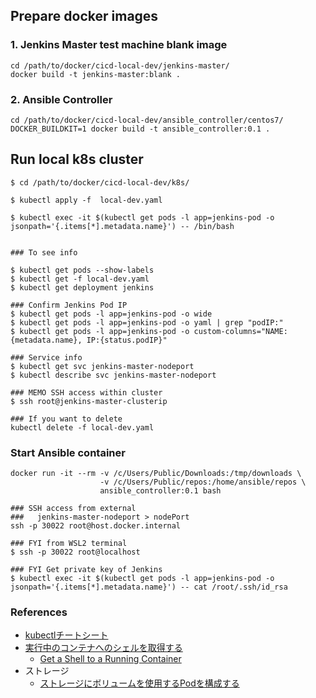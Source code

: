 
## Prepare docker images

### 1. Jenkins Master test machine blank image

```
cd /path/to/docker/cicd-local-dev/jenkins-master/
docker build -t jenkins-master:blank .
```

### 2. Ansible Controller

```
cd /path/to/docker/cicd-local-dev/ansible_controller/centos7/
DOCKER_BUILDKIT=1 docker build -t ansible_controller:0.1 .
```


## Run local k8s cluster

```
$ cd /path/to/docker/cicd-local-dev/k8s/

$ kubectl apply -f  local-dev.yaml

$ kubectl exec -it $(kubectl get pods -l app=jenkins-pod -o jsonpath='{.items[*].metadata.name}') -- /bin/bash


### To see info

$ kubectl get pods --show-labels
$ kubectl get -f local-dev.yaml
$ kubectl get deployment jenkins

### Confirm Jenkins Pod IP
$ kubectl get pods -l app=jenkins-pod -o wide
$ kubectl get pods -l app=jenkins-pod -o yaml | grep "podIP:"
$ kubectl get pods -l app=jenkins-pod -o custom-columns="NAME:{metadata.name}, IP:{status.podIP}"

### Service info
$ kubectl get svc jenkins-master-nodeport
$ kubectl describe svc jenkins-master-nodeport

### MEMO SSH access within cluster
$ ssh root@jenkins-master-clusterip

### If you want to delete
kubectl delete -f local-dev.yaml
```

### Start Ansible container

```
docker run -it --rm -v /c/Users/Public/Downloads:/tmp/downloads \
                    -v /c/Users/Public/repos:/home/ansible/repos \
                    ansible_controller:0.1 bash

### SSH access from external
###   jenkins-master-nodeport > nodePort
ssh -p 30022 root@host.docker.internal

### FYI from WSL2 terminal
$ ssh -p 30022 root@localhost

### FYI Get private key of Jenkins
$ kubectl exec -it $(kubectl get pods -l app=jenkins-pod -o jsonpath='{.items[*].metadata.name}') -- cat /root/.ssh/id_rsa

```

### References

+ [kubectlチートシート](https://kubernetes.io/ja/docs/reference/kubectl/cheatsheet/)
+ [実行中のコンテナへのシェルを取得する](https://kubernetes.io/ja/docs/tasks/debug-application-cluster/get-shell-running-container/)
  + [Get a Shell to a Running Container](https://kubernetes.io/docs/tasks/debug-application-cluster/get-shell-running-container/)
+ ストレージ
  + [ストレージにボリュームを使用するPodを構成する](https://kubernetes.io/ja/docs/tasks/configure-pod-container/configure-volume-storage/)

